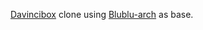 [Davincibox](https://github.com/zelikos/davincibox) clone using [Blublu-arch](https://github.com/virt-10/blublu-boxes/pkgs/container/blublu-arch) as base.
